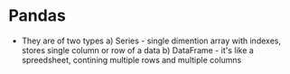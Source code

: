 # Pandas

- They are of two types
    a) Series - single dimention array with indexes, stores single column or row of a data
    b) DataFrame - it's like a spreedsheet, contining multiple rows and multiple columns

